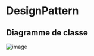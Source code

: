 # DesignPattern


## Diagramme de classe 
![image](https://user-images.githubusercontent.com/82539023/198561477-6b516007-c4df-4df7-b6cb-28ea981ad543.png)


